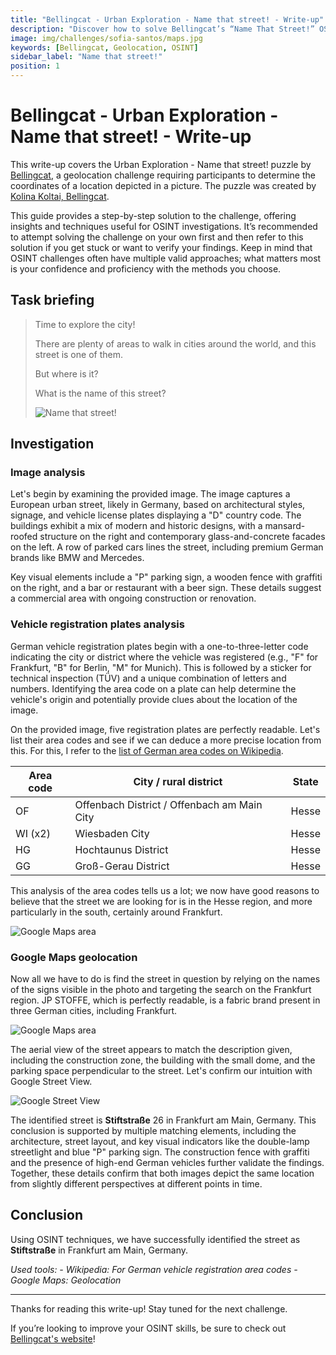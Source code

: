 ```yaml
---
title: "Bellingcat - Urban Exploration - Name that street! - Write-up"
description: "Discover how to solve Bellingcat’s “Name That Street!” OSINT challenge with step-by-step geolocation techniques, image analysis, and Google Maps investigation."
image: img/challenges/sofia-santos/maps.jpg
keywords: [Bellingcat, Geolocation, OSINT]
sidebar_label: "Name that street!"
position: 1
---
```


# Bellingcat - Urban Exploration - Name that street! - Write-up

This write-up covers the Urban Exploration - Name that street! puzzle by [Bellingcat](https://challenge.bellingcat.com/), a geolocation challenge requiring participants to determine the coordinates of a location depicted in a picture. The puzzle was created by [Kolina Koltai, Bellingcat](https://www.bellingcat.com/author/kolinakoltai/).

This guide provides a step-by-step solution to the challenge, offering insights and techniques useful for OSINT investigations. It’s recommended to attempt solving the challenge on your own first and then refer to this solution if you get stuck or want to verify your findings. Keep in mind that OSINT challenges often have multiple valid approaches; what matters most is your confidence and proficiency with the methods you choose.

## Task briefing

> Time to explore the city!
>
> There are plenty of areas to walk in cities around the world, and this street is one of them.
>
> But where is it?
>
> What is the name of this street?
>
> ![Name that street!](/img/challenges/bellingcat/urban-exploration/name-that-street-1.png "Name that street!")

## Investigation

### Image analysis

Let's begin by examining the provided image. The image captures a European urban street, likely in Germany, based on architectural styles, signage, and vehicle license plates displaying a "D" country code. The buildings exhibit a mix of modern and historic designs, with a mansard-roofed structure on the right and contemporary glass-and-concrete facades on the left. A row of parked cars lines the street, including premium German brands like BMW and Mercedes.

Key visual elements include a "P" parking sign, a wooden fence with graffiti on the right, and a bar or restaurant with a beer sign. These details suggest a commercial area with ongoing construction or renovation.

### Vehicle registration plates analysis

German vehicle registration plates begin with a one-to-three-letter code indicating the city or district where the vehicle was registered (e.g., "F" for Frankfurt, "B" for Berlin, "M" for Munich). This is followed by a sticker for technical inspection (TÜV) and a unique combination of letters and numbers. Identifying the area code on a plate can help determine the vehicle's origin and potentially provide clues about the location of the image.

On the provided image, five registration plates are perfectly readable. Let's list their area codes and see if we can deduce a more precise location from this. For this, I refer to the [list of German area codes on Wikipedia](https://en.wikipedia.org/wiki/Vehicle_registration_plates_of_Germany#List_of_area_codes).

| Area code | City / rural district                       | State |
|-----------|---------------------------------------------|-------|
| OF        | Offenbach District / Offenbach am Main City | Hesse |
| WI (x2)   | Wiesbaden City                              | Hesse |
| HG        | Hochtaunus District                         | Hesse |
| GG        | Groß-Gerau District                         | Hesse |

This analysis of the area codes tells us a lot; we now have good reasons to believe that the street we are looking for is in the Hesse region, and more particularly in the south, certainly around Frankfurt.

![Google Maps area](/img/challenges/bellingcat/urban-exploration/name-that-street-2.png "Google Maps area")

### Google Maps geolocation

Now all we have to do is find the street in question by relying on the names of the signs visible in the photo and targeting the search on the Frankfurt region. JP STOFFE, which is perfectly readable, is a fabric brand present in three German cities, including Frankfurt.

![Google Maps area](/img/challenges/bellingcat/urban-exploration/name-that-street-3.png "Google Maps area")

The aerial view of the street appears to match the description given, including the construction zone, the building with the small dome, and the parking space perpendicular to the street. Let's confirm our intuition with Google Street View.

![Google Street View](/img/challenges/bellingcat/urban-exploration/name-that-street-4.png "Google Street View")

The identified street is **Stiftstraße** 26 in Frankfurt am Main, Germany. This conclusion is supported by multiple matching elements, including the architecture, street layout, and key visual indicators like the double-lamp streetlight and blue "P" parking sign. The construction fence with graffiti and the presence of high-end German vehicles further validate the findings. Together, these details confirm that both images depict the same location from slightly different perspectives at different points in time.

## Conclusion

Using OSINT techniques, we have successfully identified the street as **Stiftstraße** in Frankfurt am Main, Germany.

<em>
Used tools:
- Wikipedia: For German vehicle registration area codes
- Google Maps: Geolocation
</em>

---

Thanks for reading this write-up! Stay tuned for the next challenge.

If you’re looking to improve your OSINT skills, be sure to check out [Bellingcat's website](https://www.bellingcat.com/)!
